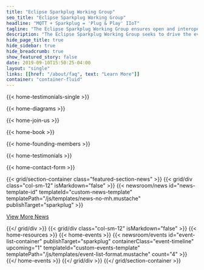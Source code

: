 ```yaml
---
title: "Eclipse Sparkplug Working Group"
seo_title: "Eclipse Sparkplug Working Group"
headline: "MQTT + Sparkplug = 'Plug & Play' IIoT"
tagline: "The Eclipse Sparkplug Working Group ensures open and interoperable IIoT"
description: "The Eclipse Sparkplug Working Group seeks to drive the evolution and broad adoption of the Eclipse Sparkplug protocol and related technologies that enable the creation of open, collaborative, and interoperable Industrial IoT (IIoT) solutions that are based on MQTT."
hide_page_title: true
hide_sidebar: true
hide_breadcrumb: true
show_featured_story: false
date: 2019-09-10T15:50:25-04:00
layout: "single"
links: [[href: "/about/faq", text: "Learn More"]]
container: "container-fluid"
---
```


{{< home-testimonials-single >}}

{{< home-diagrams >}}

{{< home-join-us >}}

{{< home-book >}}

{{< home-founding-members >}}

{{< home-testimonials >}}

{{< home-contact-form >}}

{{< grid/section-container class="featured-section-news" >}}
  {{< grid/div class="col-sm-12" isMarkdown="false" >}}
    {{< newsroom/news id="news-template-id" templateId="custom-news-template" templatePath="/js/templates/news-no-mh.mustache" publishTarget="sparkplug" >}}
    <p class="text-center"><a href="/news">View More News</a></p>
  {{</ grid/div >}}
  {{< grid/div class="col-sm-12" isMarkdown="false" >}}
    {{< home-resources >}}
    {{< home-events >}}
      {{< newsroom/events
          id="event-list-container"
          publishTarget="sparkplug"
          containerClass="event-timeline"
          upcoming="1"
          templateId="custom-events-template"
          templatePath="/js/templates/event-list-format.mustache"
          count="4"
      >}}
    {{</ home-events >}}
  {{</ grid/div >}}
{{</ grid/section-container >}}
